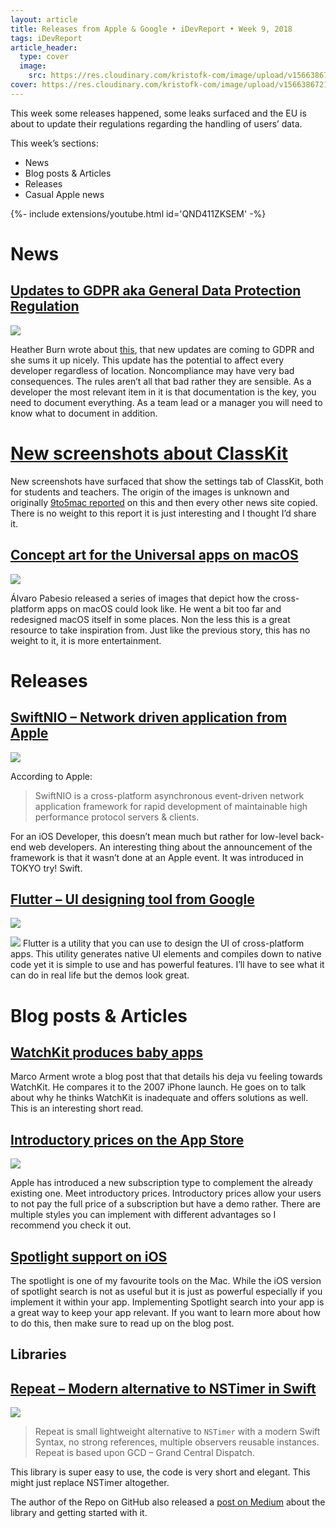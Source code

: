 ```yaml
---
layout: article
title: Releases from Apple & Google • iDevReport • Week 9, 2018
tags: iDevReport
article_header:
  type: cover
  image:
    src: https://res.cloudinary.com/kristofk-com/image/upload/v1566386721/kristofk-com/posts/2018-03-04-idevreport-week9/idevreport9-18-thumbnail-min.png
cover: https://res.cloudinary.com/kristofk-com/image/upload/v1566386721/kristofk-com/posts/2018-03-04-idevreport-week9/idevreport9-18-thumbnail-min.png
---
```


This week some releases happened, some leaks surfaced and the EU is about to update their regulations regarding the handling of users’ data.

This week’s sections:

*   News
*   Blog posts & Articles
*   Releases
*   Casual Apple news

<div>{%- include extensions/youtube.html id='QND411ZKSEM' -%}</div>

# News

## [Updates to GDPR aka General Data Protection Regulation](https://www.smashingmagazine.com/2018/02/gdpr-for-web-developers/?utm_campaign=iOS%2BDev%2BWeekly&utm_medium=email&utm_source=iOS%2BDev%2BWeekly%2BIssue%2B341)

![](https://res.cloudinary.com/kristofk-com/image/upload/v1566379130/kristofk-com/posts/2018-03-04-idevreport-week9/Screenshot-2018-03-04-11.23.png)

Heather Burn wrote about [this](https://www.smashingmagazine.com/2018/02/gdpr-for-web-developers/?utm_campaign=iOS%2BDev%2BWeekly&utm_medium=email&utm_source=iOS%2BDev%2BWeekly%2BIssue%2B341), that new updates are coming to GDPR and she sums it up nicely. This update has the potential to affect every developer regardless of location. Noncompliance may have very bad consequences. The rules aren’t all that bad rather they are sensible. As a developer the most relevant item in it is that documentation is the key, you need to document everything. As a team lead or a manager you will need to know what to document in addition.

# [New screenshots about ClassKit](https://9to5mac.com/2018/03/01/preferences-for-apple-upcoming-classkit-framework/)

New screenshots have surfaced that show the settings tab of ClassKit, both for students and teachers. The origin of the images is unknown and originally [9to5mac reported](https://9to5mac.com/2018/03/01/preferences-for-apple-upcoming-classkit-framework/) on this and then every other news site copied. There is no weight to this report it is just interesting and I thought I’d share it.

## [Concept art for the Universal apps on macOS](https://9to5mac.com/2018/03/01/macos-11-concept-gallery/)

![](https://res.cloudinary.com/kristofk-com/image/upload/v1566379118/kristofk-com/posts/2018-03-04-idevreport-week9/screen-shot-2018-03-01-at-1-51-40-pm-1024x576.jpg)

Álvaro Pabesio released a series of images that depict how the cross-platform apps on macOS could look like. He went a bit too far and redesigned macOS itself in some places. Non the less this is a great resource to take inspiration from. Just like the previous story, this has no weight to it, it is more entertainment.

# Releases

## [SwiftNIO – Network driven application from Apple](https://github.com/apple/swift-nio)

![](https://res.cloudinary.com/kristofk-com/image/upload/v1566379118/kristofk-com/posts/2018-03-04-idevreport-week9/Screenshot-2018-03-04-11.24.png)

According to Apple:

> SwiftNIO is a cross-platform asynchronous event-driven network application framework for rapid development of maintainable high performance protocol servers & clients.

For an iOS Developer, this doesn’t mean much but rather for low-level back-end web developers. An interesting thing about the announcement of the framework is that it wasn’t done at an Apple event. It was introduced in TOKYO try! Swift.

## [Flutter – UI designing tool from Google](https://medium.com/flutter-io/announcing-flutter-beta-1-build-beautiful-native-apps-dc142aea74c0)

![](https://res.cloudinary.com/kristofk-com/image/upload/v1566379120/kristofk-com/posts/2018-03-04-idevreport-week9/header-illustration.png)

![](https://res.cloudinary.com/kristofk-com/image/upload/v1566379110/kristofk-com/posts/2018-03-04-idevreport-week9/flutter-mark-square-100.png) Flutter is a utility that you can use to design the UI of cross-platform apps. This utility generates native UI elements and compiles down to native code yet it is simple to use and has powerful features. I’ll have to see what it can do in real life but the demos look great.

# Blog posts & Articles

## [WatchKit produces baby apps](https://marco.org/2018/02/26/watchkit-baby-apps)

Marco Arment wrote a blog post that that details his deja vu feeling towards WatchKit. He compares it to the 2007 iPhone launch. He goes on to talk about why he thinks WatchKit is inadequate and offers solutions as well. This is an interesting short read.

## [Introductory prices on the App Store](https://medium.com/revenuecat-blog/ios-introductory-prices-f1efb4f1a6a2)

![](https://res.cloudinary.com/kristofk-com/image/upload/v1566379115/kristofk-com/posts/2018-03-04-idevreport-week9/1VjtXn7UbNiHHGAsqhGBudg.png)

Apple has introduced a new subscription type to complement the already existing one. Meet introductory prices. Introductory prices allow your users to not pay the full price of a subscription but have a demo rather. There are multiple styles you can implement with different advantages so I recommend you check it out.

## [Spotlight support on iOS](https://hackernoon.com/how-to-add-spotlight-support-to-your-ios-app-4a89054aff89)

The spotlight is one of my favourite tools on the Mac. While the iOS version of spotlight search is not as useful but it is just as powerful especially if you implement it within your app. Implementing Spotlight search into your app is a great way to keep your app relevant. If you want to learn more about how to do this, then make sure to read up on the blog post.

## Libraries

## [Repeat – Modern alternative to NSTimer in Swift](https://github.com/malcommac/Repeat)

![](https://res.cloudinary.com/kristofk-com/image/upload/v1566379119/kristofk-com/posts/2018-03-04-idevreport-week9/Screenshot-2018-03-04-11.26.png)

> Repeat is small lightweight alternative to `NSTimer` with a modern Swift Syntax, no strong references, multiple observers reusable instances. Repeat is based upon GCD – Grand Central Dispatch.

This library is super easy to use, the code is very short and elegant. This might just replace NSTimer altogether.

The author of the Repo on GitHub also released a [post on Medium](https://medium.com/@danielemargutti/the-secret-world-of-nstimer-708f508c9eb) about the library and getting started with it.
